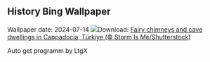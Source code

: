 ## History Bing Wallpaper
Wallpaper date: 2024-07-14
![](https://www.bing.com/th?id=OHR.CappadociaRocks_EN-CA1807054291_UHD.jpg&w=1000)Download: [Fairy chimneys and cave dwellings in Cappadocia, Türkiye (© Storm Is Me/Shutterstock)](https://www.bing.com/th?id=OHR.CappadociaRocks_EN-CA1807054291_UHD.jpg)

Auto get programm by LtgX
